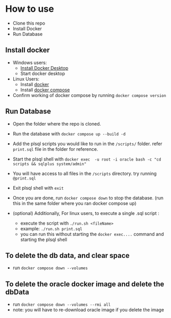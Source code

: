 # How to use
- Clone this repo
- Install Docker
- Run Database


## Install docker
- Windows users:
    - [Install Docker Desktop](https://docs.docker.com/desktop/install/windows-install")
    - Start docker desktop
- Linux Users:
    - Install [docker](https://www.digitalocean.com/community/tutorials/how-to-install-and-use-docker-on-ubuntu-20-04)
    - Install [docker compose](https://www.digitalocean.com/community/tutorials/how-to-install-and-use-docker-compose-on-ubuntu-22-04)
- Confirm working of docker compose by running `docker compose version`

## Run Database
- Open the folder where the repo is cloned.
- Run the database with `docker compose up --build -d`
- Add the plsql scripts you would like to run in the `/scripts/` folder. refer `print.sql` file in the folder for reference.
- Start the plsql shell with `docker exec  -u root -i oracle bash -c "cd scripts && sqlplus system/admin"`
- You will have access to all files in the `/scripts` directory. try running `@print.sql`
- Exit plsql shell with `exit`
- Once you are done, run `docker compose down` to stop the database. (run this in the same folder where you ran docker compose up)


-  (optional) Additionally, For linux users, to execute a single .sql script :
    - execute the script with `./run.sh <fileName>`
    - example: `./run.sh print.sql`
    - you can run this without starting the `docker exec....` command and starting the plsql shell


## To delete the db data, and clear space
- run `docker compose down --volumes`

## To delete the oracle docker image and delete the dbData
- run `docker compose down --volumes --rmi all`
- note: you will have to re-download oracle image if you delete the image

